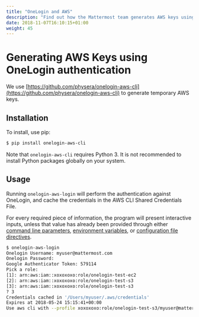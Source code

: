 ```yaml
---
title: "OneLogin and AWS"
description: "Find out how the Mattermost team generates AWS keys using OneLogin authentication."
date: 2018-11-07T16:10:15+01:00
weight: 45
---
```


# Generating AWS Keys using OneLogin authentication

We use [https://github.com/physera/onelogin-aws-cli](https://github.com/physera/onelogin-aws-cli) to generate temporary AWS keys.

## Installation

To install, use pip:

```Bash
$ pip install onelogin-aws-cli
```

Note that `onelogin-aws-cli` requires Python 3. It is not recommended to install Python packages globally on your system.

## Usage

Running `onelogin-aws-login`  will perform the authentication against OneLogin, and cache the credentials in the AWS CLI Shared Credentials File.

For every required piece of information, the program will present interactive inputs, unless that value has already been provided through either [command line parameters](#command-line-parameters), [environment variables](#environment-variables), or [configuration file directives](#configuration-file).

```Bash
$ onelogin-aws-login
Onelogin Username: myuser@mattermost.com
Onelogin Password:
Google Authenticator Token: 579114
Pick a role:
[1]: arn:aws:iam::xoxoxoxo:role/onelogin-test-ec2
[2]: arn:aws:iam::xoxoxoxo:role/onelogin-test-s3
[3]: arn:aws:iam::xoxoxoxo:role/onelogin-test-s3
? 3
Credentials cached in '/Users/myuser/.aws/credentials'
Expires at 2018-05-24 15:15:41+00:00
Use aws cli with --profile xoxoxoxo:role/onelogin-test-s3/myuser@mattermost.com
```
